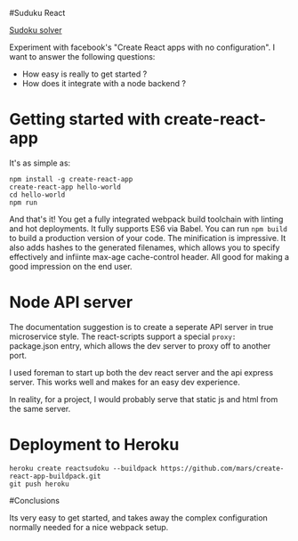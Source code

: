 #Suduku React

[Sudoku solver](https://reactsudoku.herokuapp.com/)

Experiment with facebook's "Create React apps with no configuration".  I want to answer
the following questions:

* How easy is really to get started ?
* How does it integrate with a node backend ?



# Getting started with create-react-app
It's as simple as:
```
npm install -g create-react-app
create-react-app hello-world
cd hello-world
npm run
```

And that's it!  You get a fully integrated webpack build toolchain with linting and hot deployments.  It fully supports
ES6 via Babel.  You can run `npm build` to build a production version of your code.  The minification is impressive.  It
also adds hashes to the generated filenames, which allows you to specify effectively and infiinte max-age cache-control header.  All good for
making a good impression on the end user.

 


# Node API server

The documentation suggestion is to create a seperate API server in true microservice style.  The react-scripts support
a special `proxy: ` package.json entry, which allows the dev server to proxy off to another port.

I used foreman to start up both the dev react server and the api express server.  This
works well and makes for an easy dev experience.

In reality, for a project, I would probably serve that static js and html from the same server.




# Deployment to Heroku

```
heroku create reactsudoku --buildpack https://github.com/mars/create-react-app-buildpack.git
git push heroku
```

#Conclusions

Its very easy to get started, and takes away the complex configuration normally needed for a nice webpack setup.




